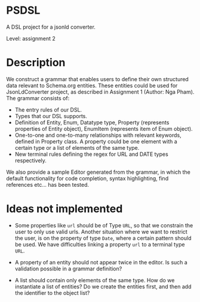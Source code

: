 # PSDSL
A DSL project for a jsonld converter.

Level: assignment 2

# Description

We construct a grammar that enables users to define their own structured data relevant to Schema.org entities. These entities could be used for JsonLdConverter project, as described in Assignment 1 (Author: Nga Pham). The grammar consists of: 
* The entry rules of our DSL.
* Types that our DSL supports.
* Definition of Entity, Enum, Datatype type, Property (represents properties of Entity object), EnumItem (represents item of Enum object).
* One-to-one and one-to-many relationships with relevant keywords, defined in Property class. A property could be one element with a certain type or a list of elements of the same type.
* New terminal rules defining the regex for URL and DATE types respectively.

We also provide a sample Editor generated from the grammar, in which the default functionality for code completion, syntax highlighting, find references etc... has been tested.


# Ideas not implemented

* Some properties like `url` should be of Type `URL`, so that we constrain the user to only use valid urls. Another situation where we want to restrict the user, is on the property of type `Date`, where a certain pattern should be used. We have difficulties linking a property `url` to a terminal type `URL`.

* A property of an entity should not appear twice in the editor.
Is such a validation possible in a grammar definition?

* A list should contain only elements of the same type. How do we instantiate a list of entities? Do we create the entities first, and then add the identifier to the object list?

